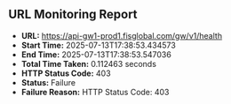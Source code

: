 ## URL Monitoring Report

- **URL:** https://api-gw1-prod1.fisglobal.com/gw/v1/health
- **Start Time:** 2025-07-13T17:38:53.434573
- **End Time:** 2025-07-13T17:38:53.547036
- **Total Time Taken:** 0.112463 seconds
- **HTTP Status Code:** 403
- **Status:** Failure
- **Failure Reason:** HTTP Status Code: 403
